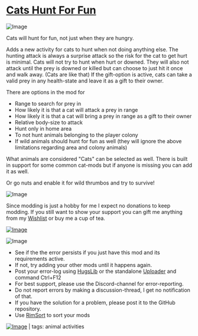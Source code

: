 # [Cats Hunt For Fun](https://steamcommunity.com/sharedfiles/filedetails/?id=2827497888)

![Image](https://i.imgur.com/iCj5o7O.png)

Cats will hunt for fun, not just when they are hungry.

Adds a new activity for cats to hunt when not doing anything else.
The hunting attack is always a surprise attack so the risk for the cat to get hurt is minimal.
Cats will not try to hunt when hurt or downed.
They will also not attack until the prey is downed or killed but can choose to just hit it once and walk away. (Cats are like that)
If the gift-option is active, cats can take a valid prey in any health-state and leave it as a gift to their owner.

There are options in the mod for
- Range to search for prey in
- How likely it is that a cat will attack a prey in range
- How likely it is that a cat will bring a prey in range as a gift to their owner
- Relative body-size to attack
- Hunt only in home area
- To not hunt animals belonging to the player colony
- If wild animals should hunt for fun as well (they will ignore the above limitations regarding area and colony animals)

What animals are considered "Cats" can be selected as well.
There is built in support for some common cat-mods but if anyone is missing you can add it as well.

Or go nuts and enable it for wild thrumbos and try to survive!
	
![Image](https://i.imgur.com/Ds0rBAD.png)

Since modding is just a hobby for me I expect no donations to keep modding. If you still want to show your support you can gift me anything from my [Wishlist](https://store.steampowered.com/wishlist/id/Mlie) or buy me a cup of tea.

[![Image](https://i.imgur.com/VWG0yff.png)](https://ko-fi.com/G2G55DDYD)

![Image](https://i.imgur.com/5xwDG6H.png)



-  See if the the error persists if you just have this mod and its requirements active.
-  If not, try adding your other mods until it happens again.
-  Post your error-log using [HugsLib](https://steamcommunity.com/workshop/filedetails/?id=818773962) or the standalone [Uploader](https://steamcommunity.com/sharedfiles/filedetails/?id=2873415404) and command Ctrl+F12
-  For best support, please use the Discord-channel for error-reporting.
-  Do not report errors by making a discussion-thread, I get no notification of that.
-  If you have the solution for a problem, please post it to the GitHub repository.
-  Use [RimSort](https://github.com/RimSort/RimSort/releases/latest) to sort your mods

 

[![Image](https://img.shields.io/github/v/release/emipa606/CatsHuntForFun?label=latest%20version&style=plastic&labelColor=0070cd&color=white)](https://steamcommunity.com/sharedfiles/filedetails/changelog/2827497888) | tags:  animal activities
